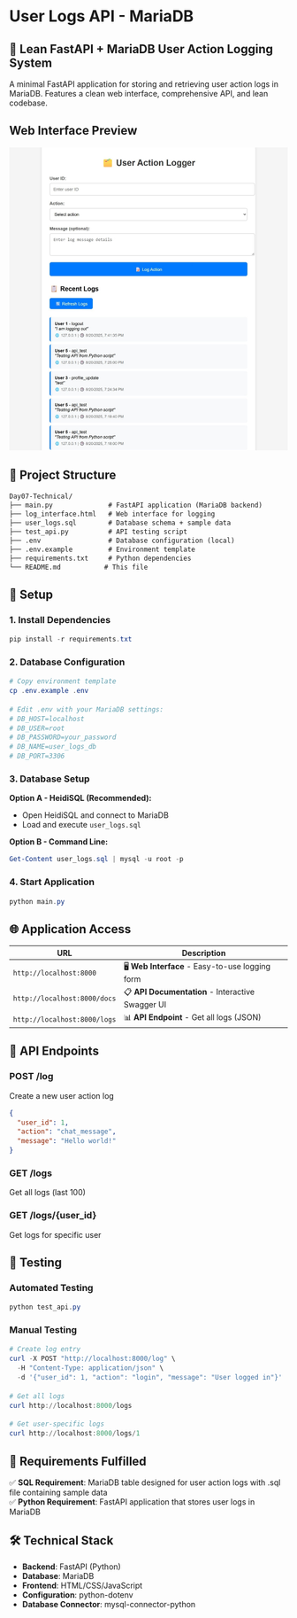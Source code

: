 # User Logs API - MariaDB

## 🎯 Lean FastAPI + MariaDB User Action Logging System

A minimal FastAPI application for storing and retrieving user action logs in MariaDB. Features a clean web interface, comprehensive API, and lean codebase.

## Web Interface Preview

![User Action Logger Interface](image.jpeg)

## 📁 Project Structure

```
Day07-Technical/
├── main.py              # FastAPI application (MariaDB backend)
├── log_interface.html   # Web interface for logging
├── user_logs.sql        # Database schema + sample data
├── test_api.py          # API testing script
├── .env                 # Database configuration (local)
├── .env.example         # Environment template
├── requirements.txt     # Python dependencies
└── README.md           # This file
```

## 🔧 Setup

### 1. Install Dependencies

```powershell
pip install -r requirements.txt
```

### 2. Database Configuration

```powershell
# Copy environment template
cp .env.example .env

# Edit .env with your MariaDB settings:
# DB_HOST=localhost
# DB_USER=root
# DB_PASSWORD=your_password
# DB_NAME=user_logs_db
# DB_PORT=3306
```

### 3. Database Setup

**Option A - HeidiSQL (Recommended):**

- Open HeidiSQL and connect to MariaDB
- Load and execute `user_logs.sql`

**Option B - Command Line:**

```powershell
Get-Content user_logs.sql | mysql -u root -p
```

### 4. Start Application

```powershell
python main.py
```

## 🌐 Application Access

| URL                          | Description                                       |
| ---------------------------- | ------------------------------------------------- |
| `http://localhost:8000`      | 🖥️ **Web Interface** - Easy-to-use logging form   |
| `http://localhost:8000/docs` | 📋 **API Documentation** - Interactive Swagger UI |
| `http://localhost:8000/logs` | 📊 **API Endpoint** - Get all logs (JSON)         |

## 🔌 API Endpoints

### POST /log

Create a new user action log

```json
{
  "user_id": 1,
  "action": "chat_message",
  "message": "Hello world!"
}
```

### GET /logs

Get all logs (last 100)

### GET /logs/{user_id}

Get logs for specific user

## 🧪 Testing

### Automated Testing

```powershell
python test_api.py
```

### Manual Testing

```powershell
# Create log entry
curl -X POST "http://localhost:8000/log" \
  -H "Content-Type: application/json" \
  -d '{"user_id": 1, "action": "login", "message": "User logged in"}'

# Get all logs
curl http://localhost:8000/logs

# Get user-specific logs
curl http://localhost:8000/logs/1
```

## 🎯 Requirements Fulfilled

✅ **SQL Requirement**: MariaDB table designed for user action logs with .sql file containing sample data  
✅ **Python Requirement**: FastAPI application that stores user logs in MariaDB

## 🛠️ Technical Stack

- **Backend**: FastAPI (Python)
- **Database**: MariaDB
- **Frontend**: HTML/CSS/JavaScript
- **Configuration**: python-dotenv
- **Database Connector**: mysql-connector-python
